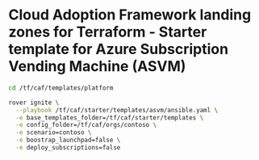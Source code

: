# Cloud Adoption Framework landing zones for Terraform - Starter template for Azure Subscription Vending Machine (ASVM)


```bash
cd /tf/caf/templates/platform

rover ignite \
  --playbook /tf/caf/starter/templates/asvm/ansible.yaml \
  -e base_templates_folder=/tf/caf/starter/templates \
  -e config_folder=/tf/caf/orgs/contoso \
  -e scenario=contoso \
  -e boostrap_launchpad=false \
  -e deploy_subscriptions=false

```
